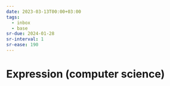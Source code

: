```yaml
---
date: 2023-03-13T00:00+03:00
tags:
  - inbox
  - base
sr-due: 2024-01-28
sr-interval: 1
sr-ease: 190
---
```


# Expression (computer science)
